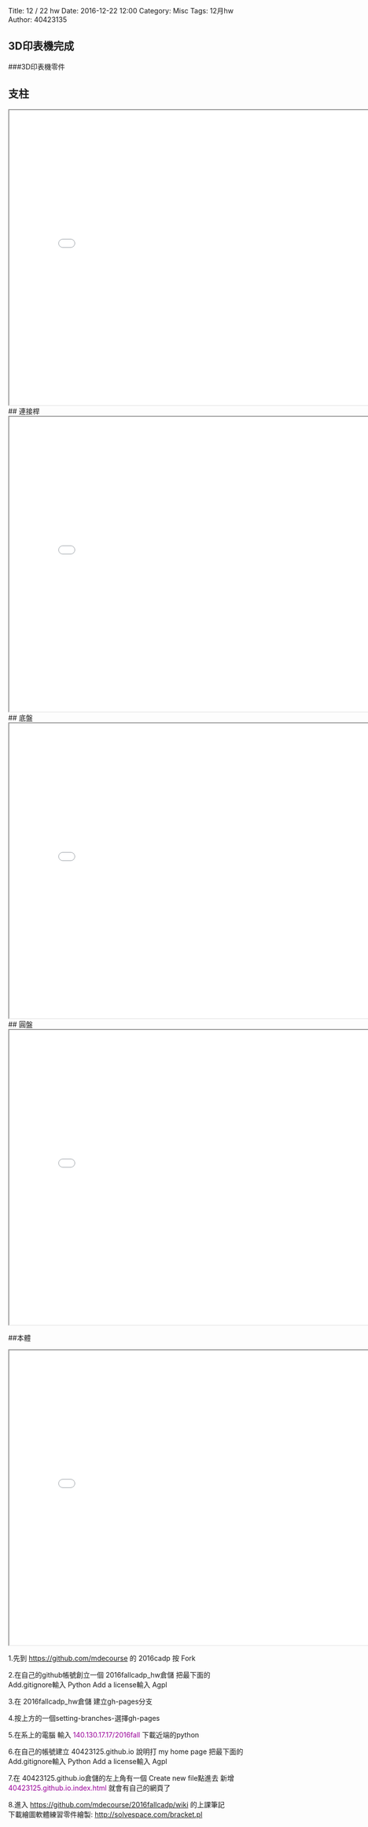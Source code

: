 Title: 12 / 22 hw
Date: 2016-12-22 12:00
Category: Misc
Tags: 12月hw
Author: 40423135


## 3D印表機完成
<!-- PELICAN_END_SUMMARY -->

###3D印表機零件
## 支柱
<iframe src="./../12.22/pillar.html" width="800" height="600"></iframe>
## 連接桿
<iframe src="./../12.22/rod.html" width="800" height="600"></iframe>
## 底盤
<iframe src="./../12.22/chassis.html" width="800" height="600"></iframe>
## 圓盤
<iframe src="./../12.22/disc.html" width="800" height="600"></iframe>

##本體
<iframe src="./../12.22/finish.html" width="800" height="600"></iframe>


<!-- PELICAN_END_SUMMARY -->

1.先到 <font color="#990099">https://github.com/mdecourse </font> 的 2016cadp 按 Fork

2.在自己的github帳號創立一個 2016fallcadp_hw倉儲
把最下面的 Add.gitignore輸入 Python  Add a license輸入 Agpl

3.在 2016fallcadp_hw倉儲 建立gh-pages分支

4.按上方的一個setting-branches-選擇gh-pages

5.在系上的電腦 輸入 <font color="#990099">140.130.17.17/2016fall </font>下載近端的python

6.在自己的帳號建立 40423125.github.io
說明打 my home page
把最下面的 Add.gitignore輸入 Python  Add a license輸入 Agpl

7.在 40423125.github.io倉儲的左上角有一個 Create new file點進去
新增<font color="#990099">40423125.github.io.index.html </font>就會有自己的網頁了

8.進入 <font color="#990099">https://github.com/mdecourse/2016fallcadp/wiki </font>的上課筆記   
下載繪圖軟體練習零件繪製:<font color="#990099"> http://solvespace.com/bracket.pl </font>



